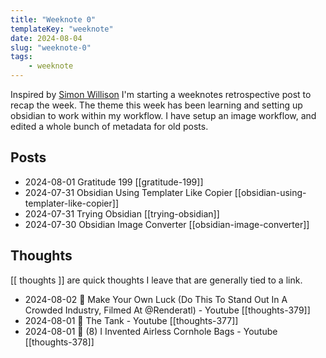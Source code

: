 ```yaml
---
title: "Weeknote 0"
templateKey: "weeknote"
date: 2024-08-04
slug: "weeknote-0"
tags:
    - weeknote
---
```


Inspired by [Simon Willison](https://simonwillison.net/tags/weeknotes/)  I'm
starting a weeknotes retrospective post to recap the week.  The theme this week
has been learning and setting up obsidian to work within my workflow.  I have
setup an image workflow, and edited a whole bunch of metadata for old posts.

## Posts

- 2024-08-01 Gratitude 199 [[gratitude-199]]
- 2024-07-31 Obsidian Using Templater Like Copier [[obsidian-using-templater-like-copier]]
- 2024-07-31 Trying Obsidian [[trying-obsidian]]
- 2024-07-30 Obsidian Image Converter [[obsidian-image-converter]]

## Thoughts

[[ thoughts ]] are quick thoughts I leave that are generally tied to a link.

- 2024-08-02 💭 Make Your Own Luck (Do This To Stand Out In A Crowded Industry, Filmed At ‪@Renderatl‬) - Youtube [[thoughts-379]]
- 2024-08-01 💭 The Tank - Youtube [[thoughts-377]]
- 2024-08-01 💭 (8) I Invented Airless Cornhole Bags - Youtube [[thoughts-378]]
